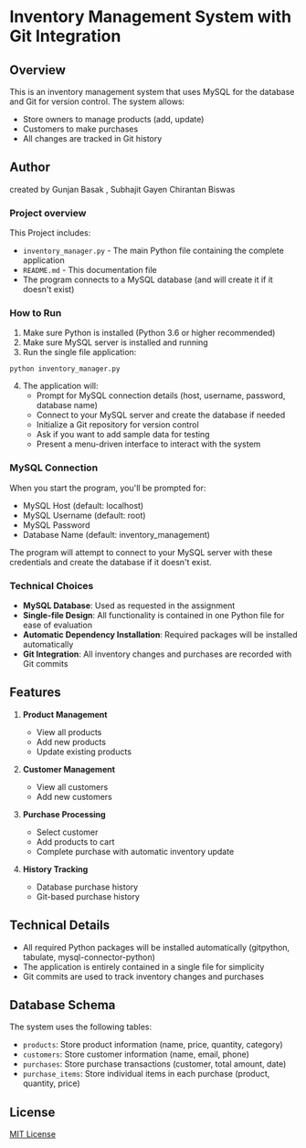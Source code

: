 # Inventory Management System with Git Integration

## Overview
This is an inventory management system that uses MySQL for the database and Git for version control. The system allows:
- Store owners to manage products (add, update)
- Customers to make purchases
- All changes are tracked in Git history

## Author
created by Gunjan Basak , Subhajit Gayen
Chirantan Biswas

### Project overview
This Project includes:
- `inventory_manager.py` - The main Python file containing the complete application
- `README.md` - This documentation file
- The program connects to a MySQL database (and will create it if it doesn't exist)

### How to Run
1. Make sure Python is installed (Python 3.6 or higher recommended)
2. Make sure MySQL server is installed and running
3. Run the single file application:
```
python inventory_manager.py
```
4. The application will:
   - Prompt for MySQL connection details (host, username, password, database name)
   - Connect to your MySQL server and create the database if needed
   - Initialize a Git repository for version control
   - Ask if you want to add sample data for testing
   - Present a menu-driven interface to interact with the system

### MySQL Connection
When you start the program, you'll be prompted for:
- MySQL Host (default: localhost)
- MySQL Username (default: root) 
- MySQL Password
- Database Name (default: inventory_management)

The program will attempt to connect to your MySQL server with these credentials and create the database if it doesn't exist.

### Technical Choices
- **MySQL Database**: Used as requested in the assignment
- **Single-file Design**: All functionality is contained in one Python file for ease of evaluation
- **Automatic Dependency Installation**: Required packages will be installed automatically
- **Git Integration**: All inventory changes and purchases are recorded with Git commits

## Features

1. **Product Management**
   - View all products
   - Add new products
   - Update existing products

2. **Customer Management**
   - View all customers
   - Add new customers

3. **Purchase Processing**
   - Select customer
   - Add products to cart
   - Complete purchase with automatic inventory update

4. **History Tracking**
   - Database purchase history
   - Git-based purchase history

## Technical Details

- All required Python packages will be installed automatically (gitpython, tabulate, mysql-connector-python)
- The application is entirely contained in a single file for simplicity
- Git commits are used to track inventory changes and purchases

## Database Schema

The system uses the following tables:
- `products`: Store product information (name, price, quantity, category)
- `customers`: Store customer information (name, email, phone)
- `purchases`: Store purchase transactions (customer, total amount, date)
- `purchase_items`: Store individual items in each purchase (product, quantity, price)

## License

[MIT License](LICENSE)
